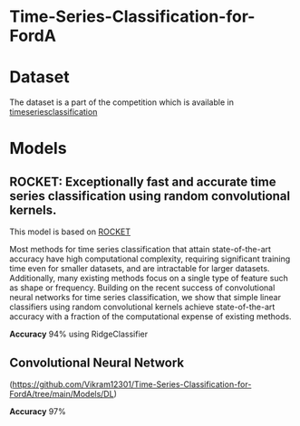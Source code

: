 # Time-Series-Classification-for-FordA

# Dataset
The dataset is a part of the competition which is available in [timeseriesclassification](http://www.timeseriesclassification.com/description.php?Dataset=FordA)

# Models
## ROCKET: Exceptionally fast and accurate time series classification using random convolutional kernels.
This model is based on [ROCKET](https://arxiv.org/pdf/1910.13051.pdf)

Most methods for time series classification that attain state-of-the-art accuracy have high computational complexity, requiring significant training time even for smaller datasets, and are intractable for larger datasets. Additionally, many existing methods focus on a single type of feature such as shape or frequency. Building on the recent success of convolutional neural networks for time series classification, we show that simple linear classifiers using random convolutional kernels achieve state-of-the-art accuracy with a fraction of the computational expense of existing methods.

**Accuracy** 94% using RidgeClassifier

## Convolutional Neural Network
(https://github.com/Vikram12301/Time-Series-Classification-for-FordA/tree/main/Models/DL)

**Accuracy** 97%
